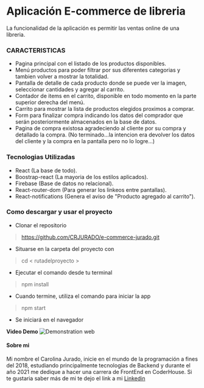 # Aplicación E-commerce de libreria

La funcionalidad de la aplicación es permitir las ventas online de una libreria. 
 

### CARACTERISTICAS

* Pagina principal con el listado de los productos disponibles.
* Menú productos para poder filtrar por sus diferentes categorias y tambien volver a mostrar la totalidad.
* Pantalla de detalle de cada producto donde se puede ver la imagen, seleccionar cantidades y agregar al carrito.
* Contador de items en el carrito, disponible en todo momento en la parte superior derecha del menú.
* Carrito para mostrar la lista de productos elegidos proximos a comprar.
* Form para finalizar compra indicando los datos del comprador que serán posteriormente almacenados en la base de datos.
* Pagina de compra existosa agradeciendo al cliente por su compra y detallado la compra. (No terminado...la intencion era devolver los datos del cliente y la compra en la pantalla pero no lo logre...)

### Tecnologias Utilizadas

- React (La base de todo).
- Boostrap-react (La mayoria de los estilos aplicados).
- Firebase (Base de datos no relacional).
- React-router-dom (Para generar los linkeos entre pantallas).
- React-notifications (Genera el aviso de "Producto agregado al carrito").

### Como descargar y usar el proyecto

- Clonar el repositorio
> https://github.com/CRJURADO/e-commerce-jurado.git
- Situarse en la carpeta del proyecto con
> cd < rutadelproyecto >
- Ejecutar el comando desde tu terminal
> npm install
- Cuando termine, utiliza el comando para iniciar la app
> npm start
- Se iniciará en el navegador

**Video Demo**
![Demonstration web](.public/demo/Libreria.gif)

#### Sobre mi

Mi nombre el Carolina Jurado, inicie en el mundo de la programación a fines del 2018, estudiando principalmente tecnologias de Backend y durante el año 2021 me dedique a hacer una carrera de FrontEnd en CoderHouse.
Si te gustaria saber más de mi te dejo el link a mi [Linkedin](www.linkedin.com/in/carolina-jurado-b22a0817a)
